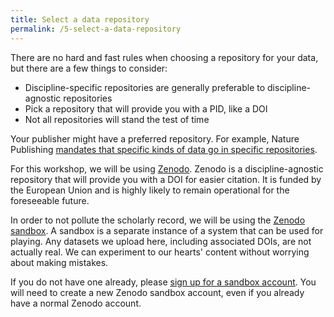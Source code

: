 ```yaml
---
title: Select a data repository
permalink: /5-select-a-data-repository
---
```


There are no hard and fast rules when choosing a repository for your data, but there are a few things to consider:

* Discipline-specific repositories are generally preferable to discipline-agnostic repositories
* Pick a repository that will provide you with a PID, like a DOI
* Not all repositories will stand the test of time

Your publisher might have a preferred repository. For example, Nature Publishing [mandates that specific kinds of data go in specific repositories](https://www.nature.com/nature-research/editorial-policies/reporting-standards#mandates-for-specific-datasets).

For this workshop, we will be using [Zenodo](https://zenodo.org/). Zenodo is a discipline-agnostic repository that will provide you with a DOI for
easier citation. It is funded by the European Union and is highly likely to remain operational for the foreseeable future.

In order to not pollute the scholarly record, we will be using the [Zenodo sandbox](https://sandbox.zenodo.org/). A sandbox is a separate instance
of a system that can be used for playing. Any datasets we upload here, including associated DOIs, are not actually real. We can experiment to our
hearts' content without worrying about making mistakes.

If you do not have one already, please [sign up for a sandbox account](https://sandbox.zenodo.org/signup/). You will need to create a new
Zenodo sandbox account, even if you already have a normal Zenodo account.
